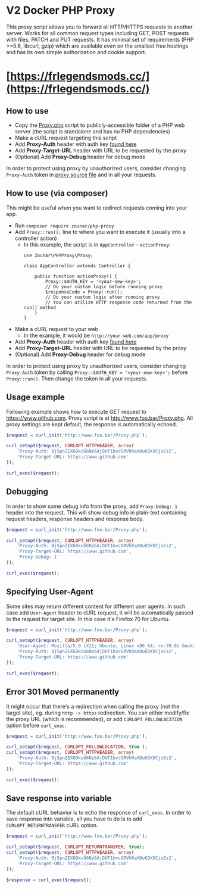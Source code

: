 # V2 Docker PHP Proxy

This proxy script allows you to forward all HTTP/HTTPS requests to another server. Works for all common request types 
including GET, POST requests with files, PATCH and PUT requests. It has minimal set of requirements 
(PHP >=5.6, libcurl, gzip) which are available even on the smallest free hostings and has its own simple authorization 
and cookie support.

# [https://frlegendsmods.cc/](https://frlegendsmods.cc/)
## How to use
* Copy the [Proxy.php](Proxy.php) script to publicly-accessible folder of a PHP web server (the script is standalone and has no PHP dependencies)
* Make a cURL request targeting this script
* Add **Proxy-Auth** header with auth key [found here](https://github.com/zounar/php-proxy/blob/master/Proxy.php#L40)
* Add **Proxy-Target-URL** header with URL to be requested by the proxy
* (Optional) Add **Proxy-Debug** header for debug mode

In order to protect using proxy by unauthorized users, consider changing `Proxy-Auth` token in [proxy source file](https://github.com/zounar/php-proxy/blob/master/Proxy.php#L40) and in all your requests.

## How to use (via composer)
This might be useful when you want to redirect requests coming into your app. 

* Run `composer require zounar/php-proxy`
* Add `Proxy::run();` line to where you want to execute it (usually into a controller action)
  * In this example, the script is in `AppController` - `actionProxy`:
    ```
    use Zounar\PHPProxy\Proxy;
    
    class AppController extends Controller {

        public function actionProxy() {
            Proxy::$AUTH_KEY = '<your-new-key>';
            // Do your custom logic before running proxy
            $responseCode = Proxy::run();
            // Do your custom logic after running proxy
            // You can utilize HTTP response code returned from the run() method
        }
    }
    ```
* Make a cURL request to your web
  * In the example, it would be `http://your-web.com/app/proxy`
* Add **Proxy-Auth** header with auth key [found here](https://github.com/zounar/php-proxy/blob/master/Proxy.php#L40)
* Add **Proxy-Target-URL** header with URL to be requested by the proxy
* (Optional) Add **Proxy-Debug** header for debug mode

In order to protect using proxy by unauthorized users, consider changing `Proxy-Auth` token by calling
`Proxy::$AUTH_KEY = '<your-new-key>';` before `Proxy::run()`. Then change the token in all your requests.

## Usage example
Following example shows how to execute GET request to https://www.github.com. Proxy script is at http://www.foo.bar/Proxy.php. All proxy settings are kept default, the response is automatically echoed.

```php
$request = curl_init('http://www.foo.bar/Proxy.php');

curl_setopt($request, CURLOPT_HTTPHEADER, array(
    'Proxy-Auth: Bj5pnZEX6DkcG6Nz6AjDUT1bvcGRVhRaXDuKDX9CjsEs2',
    'Proxy-Target-URL: https://www.github.com'
));

curl_exec($request);
```

## Debugging
In order to show some debug info from the proxy, add `Proxy-Debug: 1` header into the request. This will show debug info in plain-text containing request headers, response headers and response body.

```php
$request = curl_init('http://www.foo.bar/Proxy.php');

curl_setopt($request, CURLOPT_HTTPHEADER, array(
    'Proxy-Auth: Bj5pnZEX6DkcG6Nz6AjDUT1bvcGRVhRaXDuKDX9CjsEs2',
    'Proxy-Target-URL: https://www.github.com',
    'Proxy-Debug: 1'
));

curl_exec($request);
```

## Specifying User-Agent
Some sites may return different content for different user agents. In such case add `User-Agent` header to cURL request, it will be automatically passed to the request for target site. In this case it's Firefox 70 for Ubuntu.

```php
$request = curl_init('http://www.foo.bar/Proxy.php');

curl_setopt($request, CURLOPT_HTTPHEADER, array(
    'User-Agent: Mozilla/5.0 (X11; Ubuntu; Linux x86_64; rv:70.0) Gecko/20100101 Firefox/70.0',
    'Proxy-Auth: Bj5pnZEX6DkcG6Nz6AjDUT1bvcGRVhRaXDuKDX9CjsEs2',
    'Proxy-Target-URL: https://www.github.com'
));

curl_exec($request);
```

## Error 301 Moved permanently
It might occur that there's a redirection when calling the proxy (not the target site), eg. during `http -> https` redirection. You can either modify/fix the proxy URL (which is recommended), or add `CURLOPT_FOLLOWLOCATION` option before `curl_exec`.

```php
$request = curl_init('http://www.foo.bar/Proxy.php');

curl_setopt($request, CURLOPT_FOLLOWLOCATION, true );
curl_setopt($request, CURLOPT_HTTPHEADER, array(
    'Proxy-Auth: Bj5pnZEX6DkcG6Nz6AjDUT1bvcGRVhRaXDuKDX9CjsEs2',
    'Proxy-Target-URL: https://www.github.com'
));

curl_exec($request);
```

## Save response into variable
The default cURL behavior is to echo the response of `curl_exec`. In order to save response into variable, all you have to do is to add `CURLOPT_RETURNTRANSFER` cURL option.

```php
$request = curl_init('http://www.foo.bar/Proxy.php');

curl_setopt($request, CURLOPT_RETURNTRANSFER, true);
curl_setopt($request, CURLOPT_HTTPHEADER, array(
    'Proxy-Auth: Bj5pnZEX6DkcG6Nz6AjDUT1bvcGRVhRaXDuKDX9CjsEs2',
    'Proxy-Target-URL: https://www.github.com'
));

$response = curl_exec($request);
```

